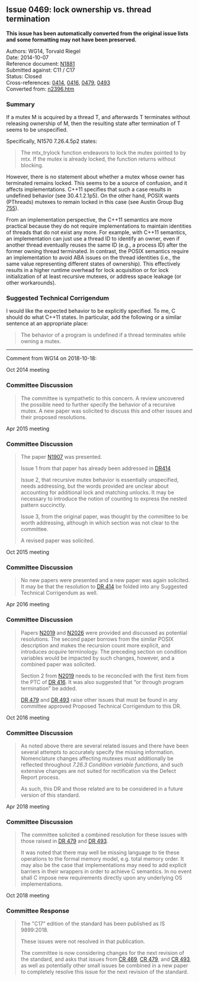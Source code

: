 ## Issue 0469: lock ownership vs. thread termination

**This issue has been automatically converted from the original issue lists and some formatting may not have been preserved.**

Authors: WG14, Torvald Riegel  
Date: 2014-10-07  
Reference document: [N1881](https://www.open-std.org/jtc1/sc22/wg14/www/docs/n1881.htm)  
Submitted against: C11 / C17  
Status: Closed  
Cross-references: [0414](../c11c17/issue0414.md), [0416](../c11c17/issue0416.md), [0479](../c11c17/issue0479.md), [0493](../c11c17/issue0493.md)  
Converted from: [n2396.htm](https://www.open-std.org/jtc1/sc22/wg14/www/docs/n2396.htm)

### Summary

If a mutex M is acquired by a thread T, and afterwards T terminates without
releasing ownership of M, then the resulting state after termination of T seems
to be unspecified.

Specifically, N1570 7.26.4.5p2 states:

> The mtx\_trylock function endeavors to lock the mutex pointed to by mtx. If the
> mutex is already locked, the function returns without blocking.

However, there is no statement about whether a mutex whose owner has terminated
remains locked. This seems to be a source of confusion, and it affects
implementations. C\+\+11 specifies that such a case results in undefined
behavior (see 30.4.1.2.1p5). On the other hand, POSIX wants (PThreads) mutexes
to remain locked in this case (see Austin Group Bug
[755](http://austingroupbugs.net/view.php?id=755)).

From an implementation perspective, the C\+\+11 semantics are more practical
because they do not require implementations to maintain identities of threads
that do not exist any more. For example, with C\+\+11 semantics, an
implementation can just use a thread ID to identify an owner, even if another
thread eventually reuses the same ID (e.g., a process ID) after the former
owning thread terminated. In contrast, the POSIX semantics require an
implementation to avoid ABA issues on the thread identities (i.e., the same
value representing different states of ownership). This effectively results in a
higher runtime overhead for lock acquisition or for lock initialization of at
least recursive mutexes, or address space leakage (or other workarounds).

### Suggested Technical Corrigendum

I would like the expected behavior to be explicitly specified. To me, C should
do what C\+\+11 states. In particular, add the following or a similar sentence
at an appropriate place:

> The behavior of a program is undefined if a thread terminates while owning a
> mutex.

---

Comment from WG14 on 2018-10-18:

Oct 2014 meeting

### Committee Discussion

> The committee is sympathetic to this concern. A review uncovered the possible
> need to further specify the behavior of a recursive mutex. A new paper was
> solicited to discuss this and other issues and their proposed resolutions.

Apr 2015 meeting

### Committee Discussion

> The paper [N1907](https://www.open-std.org/jtc1/sc22/wg14/www/docs/n1907.pdf)
> was presented.
>
> Issue 1 from that paper has already been addressed in [DR414](../c11c17/issue0414.md)
>
> Issue 2, that recursive mutex behavior is essentially unspecified, needs
> addressing, but the words provided are unclear about accounting for additional
> lock and matching unlocks. It may be necessary to introduce the notion of
> counting to express the nested pattern succinctly.
>
> Issue 3, from the original paper, was thought by the committee to be worth
> addressing, although in which section was not clear to the committee.
>
> A revised paper was solicited.

Oct 2015 meeting

### Committee Discussion

> No new papers were presented and a new paper was again solicited. It may be that
> the resolution to [DR 414](../c11c17/issue0414.md) be folded into any Suggested Technical
> Corrigendum as well.

Apr 2016 meeting

### Committee Discussion

> Papers [N2019](https://www.open-std.org/jtc1/sc22/wg14/www/docs/n2019.pdf) and
> [N2026](https://www.open-std.org/jtc1/sc22/wg14/www/docs/n2026.htm) were
> provided and discussed as potential resolutions. The second paper borrows from
> the similar POSIX description and makes the recursion count more explicit, and
> introduces *acquire* terminology. The preceding section on condition variables
> would be impacted by such changes, however, and a combined paper was solicited.
>
> Section 2 from
> [N2019](https://www.open-std.org/jtc1/sc22/wg14/www/docs/n2019.pdf) needs to be
> reconciled with the first item from the PTC of [DR 416](../c11c17/issue0416.md). It was also
> suggested that “or through program termination” be added.
>
> [DR 479](../c11c17/issue0479.md) and [DR 493](../c11c17/issue0493.md) raise other issues that must be
> found in any committee approved Proposed Technical Corrigendum to this DR.

Oct 2016 meeting

### Committee Discussion

> As noted above there are several related issues and there have been several
> attempts to accurately specify the missing information. Nomenclature changes
> affecting mutexes must additionally be reflected throughout *7.26.3 Condition
> variable functions*, and such extensive changes are not suited for rectification
> via the Defect Report process.
>
> As such, this DR and those related are to be considered in a future version of
> this standard.

Apr 2018 meeting

### Committee Discussion

> The committee solicited a combined resolution for these issues with those raised
> in [DR 479](../c11c17/issue0479.md) and [DR 493](../c11c17/issue0493.md).
>
> It was noted that there may well be missing language to tie these operations to
> the formal memory model, e.g. total memory order. It may also be the case that
> implementations may need to add explicit barriers in their wrappers in order to
> achieve C semantics. In no event shall C impose new requirements directly upon
> any underlying OS implementations.

Oct 2018 meeting

### Committee Response

> The "C17" edition of the standard has been published as IS 9899:2018.
>
> These issues were not resolved in that publication.
>
> The committee is now considering changes for the next revision of the standard,
> and asks that issues from [CR 469](../c11c17/issue0469.md), [CR 479](../c11c17/issue0479.md), and [CR
> 493](../c11c17/issue0493.md), as well as potentially other small issues be combined in a new
> paper to completely resolve this issue for the next revision of the standard.
